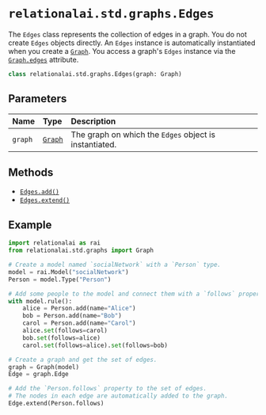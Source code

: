 # `relationalai.std.graphs.Edges`

The `Edges` class represents the collection of edges in a graph.
You do not create `Edges` objects directly.
An `Edges` instance is automatically instantiated when you create a [`Graph`](../Graph/README.md).
You access a graph's `Edges` instance via the [`Graph.edges`](../Graph/edges.md) attribute.

```python
class relationalai.std.graphs.Edges(graph: Graph)
```

## Parameters

| Name | Type | Description |
| :--- | :--- | :------ |
| `graph` | [`Graph`](../Graph/README.md) | The graph on which the `Edges` object is instantiated. |

## Methods

- [`Edges.add()`](./add.md)
- [`Edges.extend()`](./extend.md)

## Example

```python
import relationalai as rai
from relationalai.std.graphs import Graph

# Create a model named `socialNetwork` with a `Person` type.
model = rai.Model("socialNetwork")
Person = model.Type("Person")

# Add some people to the model and connect them with a `follows` property.
with model.rule():
    alice = Person.add(name="Alice")
    bob = Person.add(name="Bob")
    carol = Person.add(name="Carol")
    alice.set(follows=carol)
    bob.set(follows=alice)
    carol.set(follows=alice).set(follows=bob)

# Create a graph and get the set of edges.
graph = Graph(model)
Edge = graph.Edge

# Add the `Person.follows` property to the set of edges.
# The nodes in each edge are automatically added to the graph.
Edge.extend(Person.follows)
```
